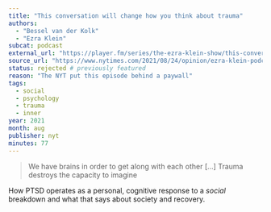 ```yaml
---
title: "This conversation will change how you think about trauma"
authors:
  - "Bessel van der Kolk"
  - "Ezra Klein"
subcat: podcast
external_url: "https://player.fm/series/the-ezra-klein-show/this-conversation-will-change-how-you-think-about-trauma"
source_url: "https://www.nytimes.com/2021/08/24/opinion/ezra-klein-podcast-van-der-kolk.html"
status: rejected # previously featured
reason: "The NYT put this episode behind a paywall"
tags:
  - social
  - psychology
  - trauma
  - inner
year: 2021
month: aug
publisher: nyt
minutes: 77
---
```


> We have brains in order to get along with each other [...] Trauma destroys the capacity to imagine

How PTSD operates as a personal, cognitive response to a *social* breakdown and what that says about society and recovery.
